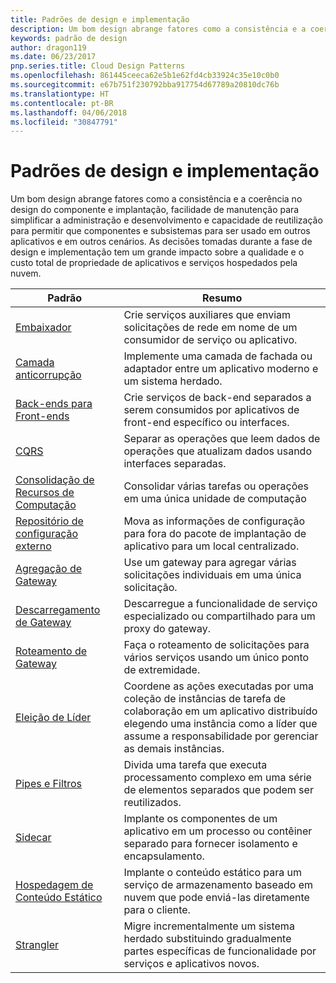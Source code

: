```yaml
---
title: Padrões de design e implementação
description: Um bom design abrange fatores como a consistência e a coerência no design do componente e implantação, facilidade de manutenção para simplificar a administração e desenvolvimento e capacidade de reutilização para permitir que componentes e subsistemas para ser usado em outros aplicativos e em outros cenários. As decisões tomadas durante a fase de design e implementação tem um grande impacto sobre a qualidade e o custo total de propriedade de aplicativos e serviços hospedados pela nuvem.
keywords: padrão de design
author: dragon119
ms.date: 06/23/2017
pnp.series.title: Cloud Design Patterns
ms.openlocfilehash: 861445ceeca62e5b1e62fd4cb33924c35e10c0b0
ms.sourcegitcommit: e67b751f230792bba917754d67789a20810dc76b
ms.translationtype: HT
ms.contentlocale: pt-BR
ms.lasthandoff: 04/06/2018
ms.locfileid: "30847791"
---
```

# <a name="design-and-implementation-patterns"></a>Padrões de design e implementação

Um bom design abrange fatores como a consistência e a coerência no design do componente e implantação, facilidade de manutenção para simplificar a administração e desenvolvimento e capacidade de reutilização para permitir que componentes e subsistemas para ser usado em outros aplicativos e em outros cenários. As decisões tomadas durante a fase de design e implementação tem um grande impacto sobre a qualidade e o custo total de propriedade de aplicativos e serviços hospedados pela nuvem.


|                                Padrão                                 |                                                                                                      Resumo                                                                                                       |
|------------------------------------------------------------------------|--------------------------------------------------------------------------------------------------------------------------------------------------------------------------------------------------------------------|
|                     [Embaixador](../ambassador.md)                     |                                                         Crie serviços auxiliares que enviam solicitações de rede em nome de um consumidor de serviço ou aplicativo.                                                          |
|          [Camada anticorrupção](../anti-corruption-layer.md)          |                                                               Implemente uma camada de fachada ou adaptador entre um aplicativo moderno e um sistema herdado.                                                                |
|         [Back-ends para Front-ends](../backends-for-frontends.md)         |                                                          Crie serviços de back-end separados a serem consumidos por aplicativos de front-end específico ou interfaces.                                                          |
|                           [CQRS](../cqrs.md)                           |                                                         Separar as operações que leem dados de operações que atualizam dados usando interfaces separadas.                                                         |
| [Consolidação de Recursos de Computação](../compute-resource-consolidation.md) |                                                                     Consolidar várias tarefas ou operações em uma única unidade de computação                                                                      |
|   [Repositório de configuração externo](../external-configuration-store.md)   |                                                        Mova as informações de configuração para fora do pacote de implantação de aplicativo para um local centralizado.                                                         |
|            [Agregação de Gateway](../gateway-aggregation.md)            |                                                                   Use um gateway para agregar várias solicitações individuais em uma única solicitação.                                                                   |
|             [Descarregamento de Gateway](../gateway-offloading.md)             |                                                                      Descarregue a funcionalidade de serviço especializado ou compartilhado para um proxy do gateway.                                                                       |
|                [Roteamento de Gateway](../gateway-routing.md)                |                                                                            Faça o roteamento de solicitações para vários serviços usando um único ponto de extremidade.                                                                            |
|                [Eleição de Líder](../leader-election.md)                | Coordene as ações executadas por uma coleção de instâncias de tarefa de colaboração em um aplicativo distribuído elegendo uma instância como a líder que assume a responsabilidade por gerenciar as demais instâncias. |
|              [Pipes e Filtros](../pipes-and-filters.md)              |                                                     Divida uma tarefa que executa processamento complexo em uma série de elementos separados que podem ser reutilizados.                                                      |
|                        [Sidecar](../sidecar.md)                        |                                                  Implante os componentes de um aplicativo em um processo ou contêiner separado para fornecer isolamento e encapsulamento.                                                  |
|         [Hospedagem de Conteúdo Estático](../static-content-hosting.md)         |                                                        Implante o conteúdo estático para um serviço de armazenamento baseado em nuvem que pode enviá-las diretamente para o cliente.                                                        |
|                      [Strangler](../strangler.md)                      |                                         Migre incrementalmente um sistema herdado substituindo gradualmente partes específicas de funcionalidade por serviços e aplicativos novos.                                          |


